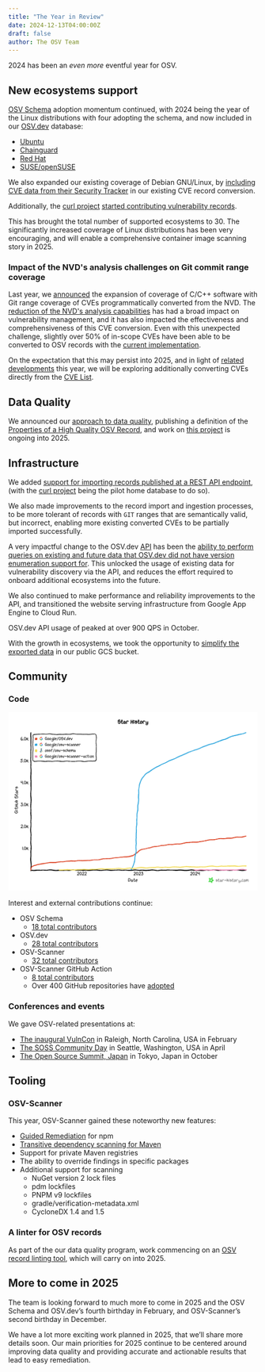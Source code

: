 ```yaml
---
title: "The Year in Review"
date: 2024-12-13T04:00:00Z
draft: false
author: The OSV Team
---
```

2024 has been an *even more* eventful year for OSV.

<!--more-->

## New ecosystems support

[OSV Schema](https://github.com/ossf/osv-schema) adoption momentum continued, with 2024 being the year of the Linux distributions with four adopting the schema, and now included in our [OSV.dev](https://osv.dev/list) database:

* [Ubuntu](https://openssf.org/blog/2024/06/11/ubuntu-security-notices-now-available-in-osv/)
* [Chainguard](https://openssf.org/blog/2024/07/03/chainguard-enhances-security-with-osv-advisory-feed/)
* [Red Hat](https://openssf.org/blog/2024/11/01/red-hats-collaboration-with-the-openssf-and-osv-dev-yields-results-red-hat-security-data-now-available-in-the-osv-format/)
* [SUSE/openSUSE](https://github.com/ossf/osv-schema/pull/260)

We also expanded our existing coverage of Debian GNU/Linux, by [including CVE data from their Security Tracker](https://osv.dev/blog/posts/supporting-debian-security-tracker-data/) in our existing CVE record conversion.

Additionally, the [curl project](https://curl.se/) [started contributing vulnerability records](https://osv.dev/blog/posts/announcing-curl-via-rest/).

This has brought the total number of supported ecosystems to 30. The significantly increased coverage of Linux distributions has been very encouraging, and will enable a comprehensive container image scanning story in 2025.

### Impact of the NVD's analysis challenges on Git commit range coverage

Last year, we [announced](https://osv.dev/blog/posts/introducing-broad-c-c++-support/) the expansion of coverage of C/C++ software with Git range coverage of CVEs
programmatically converted from the NVD. The [reduction of the NVD's analysis capabilities](https://www.scworld.com/news/update-delays-to-nist-vulnerability-database-alarms-researchers) has had a broad impact on vulnerability management, and it has also impacted the effectiveness and comprehensiveness of this CVE conversion. Even with this unexpected challenge, slightly over 50% of in-scope CVEs have been able to be converted to OSV records with the [current implementation](https://github.com/google/osv.dev/tree/master/vulnfeeds/cmd/nvd-cve-osv).

On the expectation that this may persist into 2025, and in light of [related](https://github.com/cisagov/vulnrichment) [developments](https://www.cisa.gov/securebydesign/pledge) this year, we will be exploring additionally converting CVEs directly from the [CVE List](https://github.com/CVEProject/cvelist).

## Data Quality

We announced our [approach to data quality](https://osv.dev/blog/posts/announcing-data-quality-initiatives/), publishing a definition of the [Properties of a High Quality OSV Record](https://google.github.io/osv.dev/data_quality.html), and work on [this project](https://github.com/orgs/google/projects/62) is ongoing into 2025.

## Infrastructure

We added [support for importing records published at a REST API endpoint](https://osv.dev/blog/posts/announcing-curl-via-rest/), (with the [curl project](https://curl.se/) being the pilot home database to do so).

We also made improvements to the record import and ingestion processes, to be more tolerant of records with `GIT` ranges that are semantically valid, but incorrect, enabling more existing converted CVEs to be partially imported successfully.

A very impactful change to the OSV.dev [API](https://google.github.io/osv.dev/api/) has been the [ability to perform queries on existing and future data that OSV.dev did not have version enumeration support for](https://osv.dev/blog/posts/announcing-api-queries-for-more-linux-distros/). This unlocked the usage of existing data for vulnerability discovery via the API, and reduces the effort required to onboard additional ecosystems into the future.

We also continued to make performance and reliability improvements to the API, and transitioned the website serving infrastructure from Google App Engine to Cloud Run.

OSV.dev API usage of peaked at over 900 QPS in October.

With the growth in ecosystems, we took the opportunity to [simplify the exported data](https://groups.google.com/g/osv-discuss/c/V7ZSZEMewGA) in our public GCS bucket.

## Community

### Code

![Image shows the GitHub star history for all OSV-related GitHub repositories taken at November 27, 2024. osv-schema has approximately 180 stars, osv.dev has approximately 1,500 stars, osv-scanner has approximately 6,270 stars, and osv-scanner-action has 16 stars.](star-history-20241127.png "GitHub star history for all OSV repos, as of 2024/11/27")

Interest and external contributions continue:

* OSV Schema
  * [18 total contributors](https://github.com/ossf/osv-schema/graphs/contributors?from=2024-01-01&to=2024-12-31&type=c)
* OSV.dev
  * [28 total contributors](https://github.com/google/osv.dev/graphs/contributors?from=2024-01-01&to=2024-12-31&type=c)
* OSV-Scanner
  * [32 total contributors](https://github.com/google/osv-scanner/graphs/contributors?from=2024-01-01&to=2024-12-31&type=c)
* OSV-Scanner GitHub Action
  * [8 total contributors](https://github.com/google/osv-scanner-action/graphs/contributors?from=2024-01-01&to=2024-12-31&type=c)
  * Over 400 GitHub repositories have [adopted](https://github.com/google/osv-scanner-action/network/dependents)

### Conferences and events

We gave OSV-related presentations at:

* [The inaugural VulnCon](https://www.first.org/conference/vulncon2024/program#pThe-Trials-and-Tribulations-of-Bulk-Converting-CVEs-to-OSV) in Raleigh, North Carolina, USA in February
* [The SOSS Community Day](https://sosscdna24.sched.com/event/1aNLy/beyond-just-update-all-the-things-uncovering-the-nuances-of-dependency-security-rex-pan-holly-gong-google) in Seattle, Washington, USA in April
* [The Open Source Summit, Japan](https://ossaidevjapan24.sched.com/event/1jKDY/trials-and-tribulations-of-updating-dependencies-for-vulnerability-remediation-xueqin-cui-michael-kedar-google) in Tokyo, Japan in October

## Tooling

### OSV-Scanner

This year, OSV-Scanner gained these noteworthy new features:

* [Guided Remediation](https://osv.dev/blog/posts/announcing-guided-remediation-in-osv-scanner/) for npm
* [Transitive dependency scanning for Maven](https://osv.dev/blog/posts/announcing-transitive-dependency-support-for-maven-pomxml-in-osv-scanner/)
* Support for private Maven registries
* The ability to override findings in specific packages
* Additional support for scanning
  * NuGet version 2 lock files
  * pdm lockfiles
  * PNPM v9 lockfiles
  * gradle/verification-metadata.xml
  * CycloneDX 1.4 and 1.5

### A linter for OSV records

As part of the our data quality program, work commencing on an [OSV record linting tool](https://github.com/ossf/osv-schema/tree/main/tools/osv-linter), which will carry on into 2025.

## More to come in 2025

The team is looking forward to much more to come in 2025 and the OSV Schema and OSV.dev’s fourth birthday in February, and OSV-Scanner’s second birthday in December.

We have a lot more exciting work planned in 2025, that we’ll share more details soon. Our main priorities for 2025 continue to be centered around improving data
quality and providing accurate and actionable results that lead to easy remediation.
